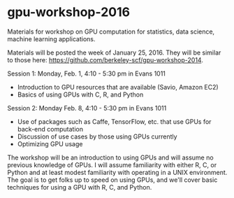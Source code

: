 # gpu-workshop-2016
Materials for workshop on GPU computation for statistics, data science, machine learning applications. 

Materials will be posted the week of January 25, 2016. They will be similar to those here: https://github.com/berkeley-scf/gpu-workshop-2014.

Session 1: Monday, Feb. 1, 4:10 - 5:30 pm in Evans 1011
* Introduction to GPU resources that are available (Savio, Amazon EC2)
* Basics of using GPUs with C, R, and Python

Session 2: Monday Feb. 8, 4:10 - 5:30 pm in Evans 1011
* Use of packages such as Caffe, TensorFlow, etc. that use GPUs for
back-end computation
* Discussion of use cases by those using GPUs currently
* Optimizing GPU usage

The workshop will be an introduction to using GPUs and will assume no
previous knowledge of GPUs. I will assume familiarity with either R,
C, or Python and at least modest familiarity with operating in a UNIX
environment. The goal is to get folks up to speed on using GPUs, and
we'll cover basic techniques for using a GPU with R, C, and Python.

